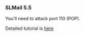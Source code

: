 ### SLMail 5.5

You'll need to attack port 110 (POP).

Detailed tutorial is [here](https://vulp3cula.gitbook.io/hackers-grimoire/exploitation/buffer-overflow)
